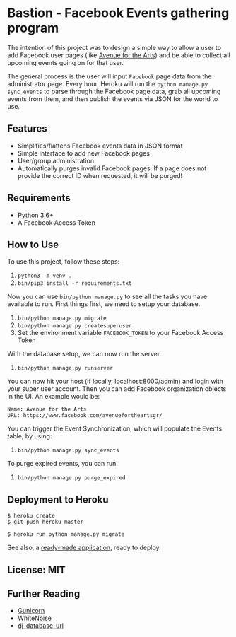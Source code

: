 # Bastion - Facebook Events gathering program

The intention of this project was to design a simple way to allow a user to add Facebook user pages (like [Avenue for the Arts](https://www.facebook.com/avenuefortheartsgr/)) and be able to collect all upcoming events going on for that user.

The general process is the user will input `Facebook` page data from the administrator page.  Every hour, Heroku will run the `python manage.py sync_events` to parse through the Facebook page data, grab all upcoming events from them, and then publish the events via JSON for the world to use.


## Features

- Simplifies/flattens Facebook events data in JSON format
- Simple interface to add new Facebook pages
- User/group administration
- Automatically purges invalid Facebook pages. If a page does not provide the correct ID when requested, it will be purged!

## Requirements

- Python 3.6+
- A Facebook Access Token

## How to Use

To use this project, follow these steps:

1. `python3 -m venv .`
2. `bin/pip3 install -r requirements.txt`

Now you can use `bin/python manage.py` to see all the tasks you have available to run.  First things first, we need to setup your database.

1. `bin/python manage.py migrate`
2. `bin/python manage.py createsuperuser`
3. Set the environment variable `FACEBOOK_TOKEN` to your Facebook Access Token

With the database setup, we can now run the server.
1. `bin/python manage.py runserver`

You can now hit your host (if locally, localhost:8000/admin) and login with your super user account.  Then you can add Facebook organization objects in the UI.  An example would be:
```
Name: Avenue for the Arts
URL: https://www.facebook.com/avenuefortheartsgr/
```

You can trigger the Event Synchronization, which will populate the Events table, by using:
1. `bin/python manage.py sync_events`

To purge expired events, you can run:
1. `bin/python manage.py purge_expired`

## Deployment to Heroku

    $ heroku create
    $ git push heroku master

    $ heroku run python manage.py migrate

See also, a [ready-made application](https://github.com/heroku/python-getting-started), ready to deploy.

## License: MIT

## Further Reading

- [Gunicorn](https://warehouse.python.org/project/gunicorn/)
- [WhiteNoise](https://warehouse.python.org/project/whitenoise/)
- [dj-database-url](https://warehouse.python.org/project/dj-database-url/)
